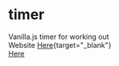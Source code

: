 # timer
Vanilla.js timer for working out <br>
Website [Here](https://sedaii.github.io/timer/){target="_blank"} <br>
<a href ="https://sedaii.github.io/timer/?target=_blank">Here</a>
